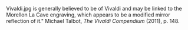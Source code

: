 Vivaldi.jpg is generally believed to be of Vivaldi and may be linked to the Morellon La Cave engraving, which appears to be a modified mirror reflection of it." Michael Talbot, _The Vivaldi Compendium_ (2011), p. 148.

